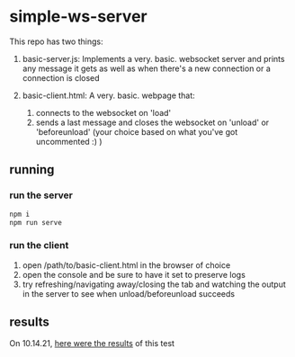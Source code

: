 # simple-ws-server

This repo has two things:

1. basic-server.js: Implements a very. basic. websocket server and prints any message it gets as well as when there's a new connection or a connection is closed

2. basic-client.html: A very. basic. webpage that:
   1. connects to the websocket on 'load'
   2. sends a last message and closes the websocket on 'unload' or 'beforeunload' (your choice based on what you've got uncommented :) )

## running

### run the server

```bash
npm i
npm run serve
```

### run the client

1. open /path/to/basic-client.html in the browser of choice
2. open the console and be sure to have it set to preserve logs
3. try refreshing/navigating away/closing the tab and watching the output in the server to see when unload/beforeunload succeeds

## results

On 10.14.21, [here were the results](https://docs.google.com/spreadsheets/d/1EVlkp4qVVPBuVxXjrZmlllOVpRh1u4VTsszMzGMKiKs/edit?usp=sharing) of this test
